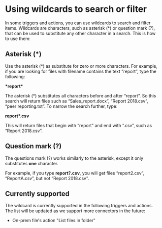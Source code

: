 # Using wildcards to search or filter

In some triggers and actions, you can use wildcards to search and filter items. Wildcards are characters, such as asterisk (\*) or question mark (?), that can be used to substitute any other character in a search. This is how to use them:

## Asterisk (*)
Use the asterisk (*) as substitute for zero or more characters. For example, if you are looking for files with filename contains the text “report”, type the following:

**\*report\***

The asterisk (*) substitutes all characters before and after “report”. So this search will return files such as “Sales_report.docx”, “Report 2018.csv”, “peer reporting.txt”. To narrow the search further, type:

**report\*.csv**

This will return files that begin with “report” and end with “.csv”, such as “Report 2018.csv”.

## Question mark (?)
The questions mark (?) works similarly to the asterisk, except it only substitutes **one** character. 

For example, if you type **report?.csv**, you will get files “report2.csv”, “ReportA.csv”, but not “Report 2018.csv”. 

## Currently supported
The wildcard is currently supported in the following triggers and actions. The list will be updated as we support more connectors in the future: 
* On-prem file's action "List files in folder"


